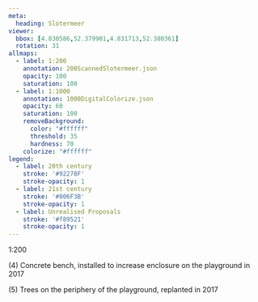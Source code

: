 ```yaml
---
meta:
  heading: Slotermeer
viewer:
  bbox: [4.830586,52.379901,4.831713,52.380361]
  rotation: 31
allmaps:
  - label: 1:200
    annotation: 200ScannedSlotermeer.json
    opacity: 100
    saturation: 100
  - label: 1:1000
    annotation: 1000DigitalColorize.json
    opacity: 60
    saturation: 100
    removeBackground:
      color: "#ffffff"
      threshold: 35
      hardness: 70
    colorize: "#ffffff"
legend:
  - label: 20th century
    stroke: '#92278F'
    stroke-opacity: 1
  - label: 21st century
    stroke: '#006F3B'
    stroke-opacity: 1
  - label: Unrealised Proposals
    stroke: '#f89521'
    stroke-opacity: 1
---
```

1:200

(4) Concrete bench, installed to increase enclosure on the playground in 2017

(5) Trees on the periphery of the playground, replanted in 2017